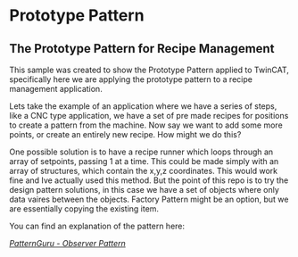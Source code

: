 # Prototype Pattern

## The Prototype Pattern for Recipe Management

This sample was created to show the Prototype Pattern applied to TwinCAT, specifically here we are applying the prototype pattern to a recipe management application.

Lets take the example of an application where we have a series of steps, like a CNC type application, we have a set of pre made recipes for positions to create a pattern from the machine. Now say we want to add some more points, or create an entirely new recipe. How might we do this?

One possible solution is to have a recipe runner which loops through an array of setpoints, passing 1 at a time. This could be made simply with an array of structures, which contain the x,y,z coordinates. This would work fine and Ive actually used this method. But the point of this repo is to try the design pattern solutions, in this case we have a set of objects where only data vaires between the objects. Factory Pattern might be an option, but we are essentially copying the existing item.

You can find an explanation of the pattern here:

*[PatternGuru - Observer Pattern](https://refactoring.guru/design-patterns/prototype)*


